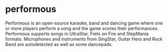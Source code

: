 # performous
Performous is an open-source karaoke, band and dancing game where one or more players perform a song and the game scores their performances.  Performous supports songs in UltraStar, Frets on Fire and StepMania formats. Microphones and instruments from SingStar, Guitar Hero and Rock Band are autodetected as well as some dancepads.
